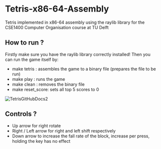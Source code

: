 # Tetris-x86-64-Assembly
Tetris implemented in x86-64 assembly using the raylib library for the CSE1400 Computer Organisation course at TU Delft

## How to run ?
Firstly make sure you have the raylib library correctly installed!
Then you can run the game itself by:

- make tetris : assembles the game to a binary file (prepares the file to be run)
- make play : runs the game
- make clean : removes the binary file
- make reset_score: sets all top 5 scores to 0

![TetrisGitHubDocs2](https://github.com/user-attachments/assets/3306e353-c06e-499f-98a6-e1adbfb6eb65)

## Controls ?
- Up arrow for right rotate
- Right / Left arrow for right and left shift respectively
- Down arrow to increase the fall rate of the block, increase per press, holding the key has no effect
